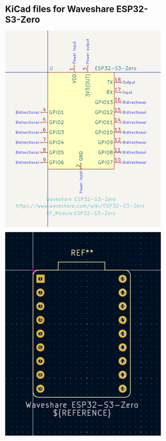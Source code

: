 # KiCad files for Waveshare ESP32-S3-Zero

![ESP32-S3-Zero KiCad Symbol](/ESP32-S3-Zero.symbol.png)

![ESP32-S3-Zero KiCad Footprint](/ESP32-S3-Zero.footprint.png)

